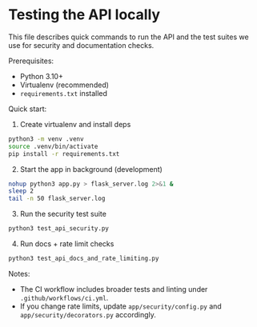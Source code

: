 # Testing the API locally

This file describes quick commands to run the API and the test suites we use for security and documentation checks.

Prerequisites:
- Python 3.10+
- Virtualenv (recommended)
- `requirements.txt` installed

Quick start:

1. Create virtualenv and install deps

```bash
python3 -m venv .venv
source .venv/bin/activate
pip install -r requirements.txt
```

2. Start the app in background (development)

```bash
nohup python3 app.py > flask_server.log 2>&1 &
sleep 2
tail -n 50 flask_server.log
```

3. Run the security test suite

```bash
python3 test_api_security.py
```

4. Run docs + rate limit checks

```bash
python3 test_api_docs_and_rate_limiting.py
```

Notes:
- The CI workflow includes broader tests and linting under `.github/workflows/ci.yml`.
- If you change rate limits, update `app/security/config.py` and `app/security/decorators.py` accordingly.
